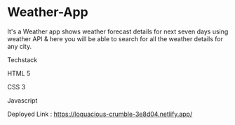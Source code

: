 # Weather-App
It's a Weather app shows weather forecast details for next seven days using weather API & here you will be able to search for all the weather details for any city.

Techstack 
<p> HTML 5</p>
<p> CSS 3</p>
<p> Javascript</p>

Deployed Link : https://loquacious-crumble-3e8d04.netlify.app/

